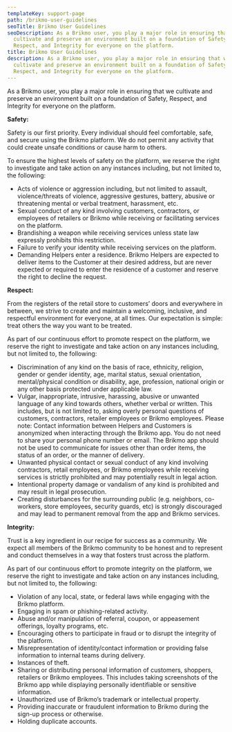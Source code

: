 ```yaml
---
templateKey: support-page
path: /brikmo-user-guidelines
seoTitle: Brikmo User Guidelines
seoDescription: As a Brikmo user, you play a major role in ensuring that we
  cultivate and preserve an environment built on a foundation of Safety,
  Respect, and Integrity for everyone on the platform.
title: Brikmo User Guidelines
description: As a Brikmo user, you play a major role in ensuring that we
  cultivate and preserve an environment built on a foundation of Safety,
  Respect, and Integrity for everyone on the platform.
---
```

As a Brikmo user, you play a major role in ensuring that we cultivate and preserve an environment built on a foundation of Safety, Respect, and Integrity for everyone on the platform.

**Safety:** 

Safety is our first priority. Every individual should feel comfortable, safe, and secure using the Brikmo platform. We do not permit any activity that could create unsafe conditions or cause harm to others.

To ensure the highest levels of safety on the platform, we reserve the right to investigate and take action on any instances including, but not limited to, the following:

* Acts of violence or aggression including, but not limited to assault, violence/threats of violence, aggressive gestures, battery, abusive or threatening mental or verbal treatment, harassment, etc.
* Sexual conduct of any kind involving customers, contractors, or employees of retailers or Brikmo while receiving or facilitating services on the platform.
* Brandishing a weapon while receiving services unless state law expressly prohibits this restriction.
* Failure to verify your identity while receiving services on the platform.
* Demanding Helpers enter a residence. Brikmo Helpers are expected to deliver items to the Customer at their desired address, but are never expected or required to enter the residence of a customer and reserve the right to decline the request.

**Respect:** 

From the registers of the retail store to customers’ doors and everywhere in between, we strive to create and maintain a welcoming, inclusive, and respectful environment for everyone, at all times. Our expectation is simple: treat others the way you want to be treated.

As part of our continuous effort to promote respect on the platform, we reserve the right to investigate and take action on any instances including, but not limited to, the following:

* Discrimination of any kind on the basis of race, ethnicity, religion, gender or gender identity, age, marital status, sexual orientation, mental/physical condition or disability, age, profession, national origin or any other basis protected under applicable law.
* Vulgar, inappropriate, intrusive, harassing, abusive or unwanted language of any kind towards others, whether verbal or written. This includes, but is not limited to, asking overly personal questions of customers, contractors, retailer employees or Brikmo employees. Please note: Contact information between Helpers and Customers is anonymized when interacting through the Brikmo app. You do not need to share your personal phone number or email. The Brikmo app should not be used to communicate for issues other than order items, the status of an order, or the manner of delivery.
* Unwanted physical contact or sexual conduct of any kind involving contractors, retail employees, or Brikmo employees while receiving services is strictly prohibited and may potentially result in legal action.
* Intentional property damage or vandalism of any kind is prohibited and may result in legal prosecution.
* Creating disturbances for the surrounding public (e.g. neighbors, co-workers, store employees, security guards, etc) is strongly discouraged and may lead to permanent removal from the app and Brikmo services.

**Integrity:** 

Trust is a key ingredient in our recipe for success as a community. We expect all members of the Brikmo community to be honest and to represent and conduct themselves in a way that fosters trust across the platform.

As part of our continuous effort to promote integrity on the platform, we reserve the right to investigate and take action on any instances including, but not limited to, the following:

* Violation of any local, state, or federal laws while engaging with the Brikmo platform.
* Engaging in spam or phishing-related activity.
* Abuse and/or manipulation of referral, coupon, or appeasement offerings, loyalty programs, etc.
* Encouraging others to participate in fraud or to disrupt the integrity of the platform.
* Misrepresentation of identity/contact information or providing false information to internal teams during delivery.
* Instances of theft.
* Sharing or distributing personal information of customers, shoppers, retailers or Brikmo employees. This includes taking screenshots of the Brikmo app while displaying personally identifiable or sensitive information.
* Unauthorized use of Brikmo’s trademark or intellectual property.
* Providing inaccurate or fraudulent information to Brikmo during the sign-up process or otherwise.
* Holding duplicate accounts.